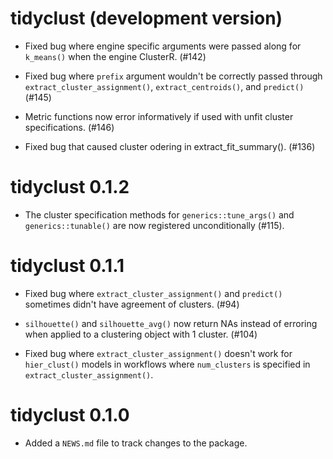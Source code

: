 # tidyclust (development version)

* Fixed bug where engine specific arguments were passed along for `k_means()` when the engine ClusterR. (#142)

* Fixed bug where `prefix` argument wouldn't be correctly passed through `extract_cluster_assignment()`, `extract_centroids()`, and `predict()` (#145)

* Metric functions now error informatively if used with unfit cluster specifications. (#146)

* Fixed bug that caused cluster odering in extract_fit_summary(). (#136)

# tidyclust 0.1.2

* The cluster specification methods for `generics::tune_args()` and `generics::tunable()` are now registered unconditionally (#115).

# tidyclust 0.1.1

* Fixed bug where `extract_cluster_assignment()` and `predict()` sometimes didn't have agreement of clusters. (#94)

* `silhouette()` and `silhouette_avg()` now return NAs instead of erroring when applied to a clustering object with 1 cluster. (#104)

* Fixed bug where `extract_cluster_assignment()` doesn't work for `hier_clust()` models in workflows where `num_clusters` is specified in `extract_cluster_assignment()`.

# tidyclust 0.1.0

* Added a `NEWS.md` file to track changes to the package.
